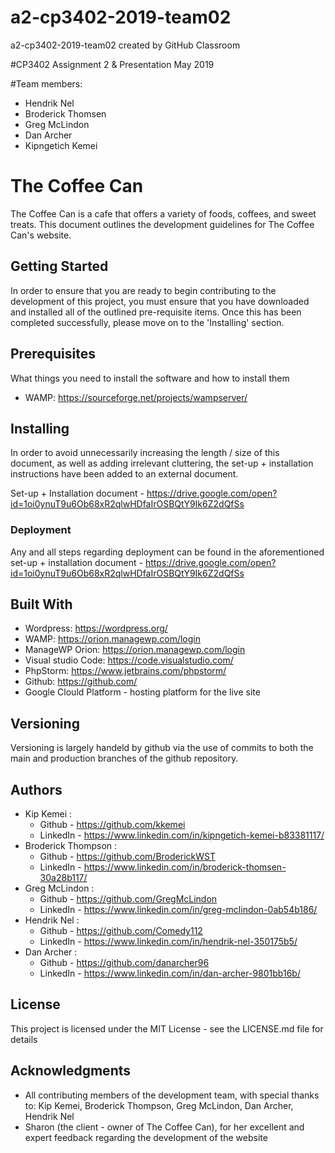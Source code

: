 # a2-cp3402-2019-team02
a2-cp3402-2019-team02 created by GitHub Classroom

#CP3402 Assignment 2 & Presentation
May 2019

#Team members:
- Hendrik Nel
- Broderick Thomsen
- Greg McLindon
- Dan Archer
- Kipngetich Kemei

# The Coffee Can
The Coffee Can is a cafe that offers a variety of foods, coffees, and sweet treats. This document outlines the development guidelines for The Coffee Can's website.

## Getting Started
In order to ensure that you are ready to begin contributing to the development of this project, you must ensure that you have downloaded and installed all of the outlined pre-requisite items. Once this has been completed successfully, please move on to the 'Installing' section.

## Prerequisites
What things you need to install the software and how to install them
- WAMP: https://sourceforge.net/projects/wampserver/
 
## Installing
In order to avoid unnecessarily increasing the length / size of this document, as well as adding irrelevant cluttering, the set-up + installation instructions have been added to an external document.

Set-up + Installation document - https://drive.google.com/open?id=1oi0ynuT9u6Ob68xR2qlwHDfaIrOSBQtY9Ik6Z2dQfSs

### Deployment
Any and all steps regarding deployment can be found in the aforementioned set-up + installation document - https://drive.google.com/open?id=1oi0ynuT9u6Ob68xR2qlwHDfaIrOSBQtY9Ik6Z2dQfSs

## Built With
- Wordpress: https://wordpress.org/
- WAMP: https://orion.managewp.com/login
- ManageWP Orion: https://orion.managewp.com/login
- Visual studio Code: https://code.visualstudio.com/
- PhpStorm: https://www.jetbrains.com/phpstorm/
- Github: https://github.com/
- Google Clould Platform - hosting platform for the live site


## Versioning
Versioning is largely handeld by github via the use of commits to both the main and production branches of the github repository.

## Authors
- Kip Kemei : 
	- Github - https://github.com/kkemei
	- LinkedIn - https://www.linkedin.com/in/kipngetich-kemei-b83381117/
- Broderick Thompson :
	- Github - https://github.com/BroderickWST
	- LinkedIn - https://www.linkedin.com/in/broderick-thomsen-30a28b117/
- Greg McLindon :
	- Github - https://github.com/GregMcLindon
	- LinkedIn - https://www.linkedin.com/in/greg-mclindon-0ab54b186/ 
- Hendrik Nel :
	- Github - https://github.com/Comedy112
	- LinkedIn - https://www.linkedin.com/in/hendrik-nel-350175b5/
- Dan Archer :
	- Github - https://github.com/danarcher96
	- LinkedIn - https://www.linkedin.com/in/dan-archer-9801bb16b/

## License
This project is licensed under the MIT License - see the LICENSE.md file for details

## Acknowledgments
- All contributing members of the development team, with special thanks to: Kip Kemei, Broderick Thompson, Greg McLindon, Dan Archer, Hendrik Nel
- Sharon (the client - owner of The Coffee Can), for her excellent and expert feedback regarding the development of the website

